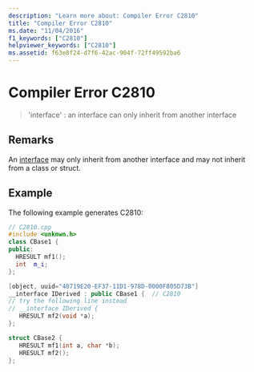 ```yaml
---
description: "Learn more about: Compiler Error C2810"
title: "Compiler Error C2810"
ms.date: "11/04/2016"
f1_keywords: ["C2810"]
helpviewer_keywords: ["C2810"]
ms.assetid: f63e8f24-d7f6-42ac-904f-72ff49592ba6
---
```

# Compiler Error C2810

> 'interface' : an interface can only inherit from another interface

## Remarks

An [interface](../../cpp/interface.md) may only inherit from another interface and may not inherit from a class or struct.

## Example

The following example generates C2810:

```cpp
// C2810.cpp
#include <unknwn.h>
class CBase1 {
public:
  HRESULT mf1();
  int  m_i;
};

[object, uuid="40719E20-EF37-11D1-978D-0000F805D73B"]
__interface IDerived : public CBase1 {  // C2810
// try the following line instead
// __interface IDerived {
   HRESULT mf2(void *a);
};

struct CBase2 {
   HRESULT mf1(int a, char *b);
   HRESULT mf2();
};
```
